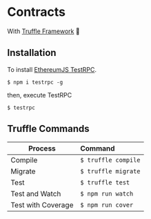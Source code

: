 # Contracts

With [Truffle Framework](http://truffleframework.com/) 🍄

## Installation

To install [EthereumJS TestRPC](https://github.com/ethereumjs/testrpc).

```
$ npm i testrpc -g
```

then, execute TestRPC

```
$ testrpc
```

## Truffle Commands

| Process  |     Command    |
|----------|:--------------|
| Compile  | `$ truffle compile`  |
| Migrate  | `$ truffle migrate`  |
| Test     | `$ truffle test`     |
| Test and Watch | `$ npm run watch`     |
| Test with Coverage | `$ npm run cover`     |

